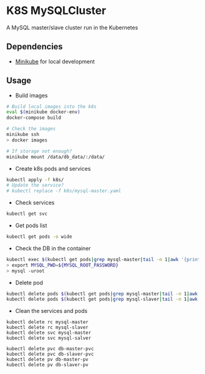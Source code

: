 # K8S MySQLCluster
A MySQL master/slave cluster run in the Kubernetes

## Dependencies
* [Minikube](https://minikube.sigs.k8s.io/docs/) for local development

## Usage
* Build images
```bash
# Build local images into the k8s
eval $(minikube docker-env)
docker-compose build

# Check the images
minikube ssh
> docker images

# If storage not enough?
minikube mount /data/db_data/:/data/
```

* Create k8s pods and services
```bash
kubectl apply -f k8s/
# Update the service?
# kubectl replace -f k8s/mysql-master.yaml
```

* Check services
```bash
kubectl get svc
```

* Get pods list
```bash
kubectl get pods -o wide
```

* Check the DB in the container
```bash
kubectl exec $(kubectl get pods|grep mysql-master|tail -n 1|awk '{print $1}') -it -- /bin/bash
> export MYSQL_PWD=${MYSQL_ROOT_PASSWORD}
> mysql -uroot
```

* Delete pod
```bash
kubectl delete pods $(kubectl get pods|grep mysql-master|tail -n 1|awk '{print $1}')
kubectl delete pods $(kubectl get pods|grep mysql-slaver|tail -n 1|awk '{print $1}')
```

* Clean the services and pods
```shell script
kubectl delete rc mysql-master
kubectl delete rc mysql-slaver
kubectl delete svc mysql-master
kubectl delete svc mysql-salver

kubectl delete pvc db-master-pvc
kubectl delete pvc db-slaver-pvc
kubectl delete pv db-master-pv
kubectl delete pv db-slaver-pv
```
